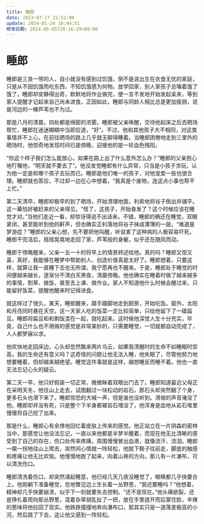 ```yaml
---
title: 睡郎
date: 2023-07-17 22:52:09
update: 2024-01-24 16:44:51
修改日期: 2024-05-05T20:16:29+08:00
---
```


# 睡郎

睡郎是三良一带的人，自小就没有感到过饥饿，倒不是说出生在衣食无忧的家庭，只是从不因饥饿而吃东西，不知饥饿感为何物。放学回家，别人家孩子总嚷着饿了饿了，睡郎却安静得出奇，默默地将作业做完，便一言不发地开始发起呆来，等到家人提醒才记起来自己尚未进食。正因如此，睡郎与同龄人相比总是更加瘦弱，说是河边的一棵芦苇也不为过。

那是八月的清晨，四处都是绵密的浓雾。睡郎被父亲唤醒，交待他起床之后去晒场帮忙，睡郎在迷迷糊糊中当即应道，“好”。不过，他和其他孩子大不相同，对这类事情并不上心，在前往晒场的路上几乎就无聊得睡着。当睡郎困倦地走到三里外的晒场时，他惊奇地发现时间已是傍晚，迎接他的是一轮血色残阳。

“你这个样子我们怎么能放心，如果在路上出了什么意外怎么办？”睡郎的父亲担心地叮嘱他，“明天就不要去了”。他没发觉睡郎有什么异常，只当是小孩子贪玩，认为他一定是和哪个孩子去玩而已。睡郎是他们唯一的孩子，对他宠爱一些也很合理。睡郎就也答应，不过却一边在心中想着，“我真是个废物，连这点小事也帮不上忙。”

第二天清早，睡郎却极早的到了晒场，开始清理地面，利索地将谷子倒出并铺平。这一幕恰好被赶来的父亲得见。“怪了，这孩子，开始奋发了？这个时候应该在睡觉才对。”当他们走近一看，却惊讶得说不出话来。不错，睡郎的确还在睡觉，双眼紧闭，甚至能听到他的鼾声，但也确实正利落地将谷子抹成薄薄的一层。“难道是梦游症？”睡郎的父亲心想，先不要把他叫醒，听说害了这种病的人极容易吓死。睡郎干完活后，摇摇晃晃地走回了家，芦苇般的身躯，似乎还在随风而动。

睡郎于傍晚醒来，父亲一五一十的将早上的情景转述给他。真的吗？睡郎又惊又喜，真好，我能够在睡梦中帮助别人、创造价值真是太好了。睡郎想着，只要这样，就算让我一直睡下去也无所谓，我宁愿再也不醒来。于是，睡郎处于睡觉的时间便越来越长，逐渐分不清白天黑夜，清晨傍晚。他也确实在睡着时做了越来越多的事情，割草、做饭，甚至去上课、做作业。家人不知道他什么时候会醒过来，只能留好饭菜，提醒他醒来时记得进食。

就这样过了很久，某天，睡郎醒来，蹑手蹑脚地走到厨房，开始吃饭。窗外，太阳和月亮同时悬在天空。这一天家人吃的饭菜一定比较简单，只给他留下了一碟扁豆。睡郎将扁豆和和剩饭混在一起，就吃起来。这时候他深觉人生十分充实，毕竟，自己什么也不用做的感觉是非常美妙的，只需要睡觉，一切就都自动完成了，人人都梦寐以求。

他欢快地走回床边，心头却忽然飘来两片乌云，如果我清醒时的生命不如睡眠时崇高，我的生命还有意义吗？这奇怪的问题让他无法入睡，他失眠了，尽管他努力地想要睡着，但却越来越绝望。睡觉这件事就是这样，越想睡反而睡不着。他也一直无法忘记心头的疑云。

第二天一早，他只好假装一切正常，微微眯着双眼出门去了。睡郎知道最近父母正在采明天冬，他往山上走去，试图翻过一块松动的岩石，那石头却突然翻了个身，更多石头也滑下来了。睡郎惊恐的大喊一声，但是谁也没听到。滑坡的声音淹没了他。睡郎却并没有死，只是整个下半身都被岩石埋没了，他浑身是血地从岩石堆里慢慢将自己挖了出来。

那是什么，睡郎心有余悸地回忆着皮肤上传来的感觉。他正站立在一片阴森的密林当中，那感觉让他没法忘记，一直以来他都是半梦半醒着，而现在他无比清晰的感受到了自己的存在，伤口处传来疼痛，周围慢慢冒出血液，就像流汗、流泪。睡郎一瘸一拐地往山上爬去，突然间心情就一阵轻松，他脱下鞋子往前走，脚底的触感和疼痛让他无比欢愉。他慢慢地跑了起来，向着山脊的方向，那儿有一片瀑布，可以清洗伤口。

睡郎清洗着伤口，却突然涌起睡意，他已经几天几夜没睡觉了，眼睛都几乎快要合上。他刚躺下准备睡觉，忽地瞥见边上生长着一丛野葱，“我还要睡吗？”他想着，精神却几乎快要崩溃，似乎下一刻就要失去控制。“还不是现在。”他头痛欲裂，还是挣扎着爬向那丛野葱，混着杂草胡乱扯了一把，放在手里搓开而后蒙住脸，辛辣的葱味将他拉回了现实。他跌跌撞撞地奔向瀑布口，那其实只是一道落差极高的小河，然后跳了下去，这让他又感到一阵轻松。